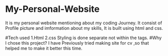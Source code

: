 # My-Personal-Website
It is my personal website mentioning about my coding Journey.
It consist of Profile picture and imformation about my skills,
It is built using html and css.


#Tech used
1.Html
2.css
Styling is done  separate not within the tags.
#Why I chose this project?
I have Previously tried making site for cv ,so that helped me to make it better this time.
